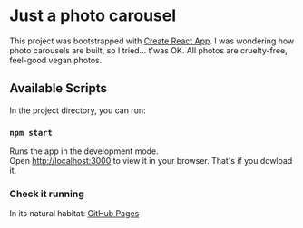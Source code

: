 # Just a photo carousel

This project was bootstrapped with [Create React App](https://github.com/facebook/create-react-app).
I was wondering how photo carousels are built, so I tried... t'was OK.
All photos are cruelty-free, feel-good vegan photos. 

## Available Scripts

In the project directory, you can run:

### `npm start`

Runs the app in the development mode.\
Open [http://localhost:3000](http://localhost:3000) to view it in your browser.
That's if you dowload it.

### Check it running
In its natural habitat: [GitHub Pages](https://bondyr135.github.io/feel-good-ducklings-carousel/)

